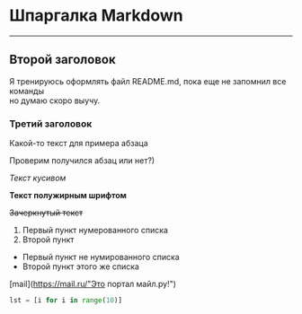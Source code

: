 # Шпаргалка Markdown
---
## Второй заголовок
Я тренируюсь оформлять файл README.md, пока еще не запомнил все команды<br>
но думаю скоро выучу.

### Третий заголовок
Какой-то текст для примера абзаца

Проверим получился абзац или нет?)


*Текст кусивом*

**Текст полужирным шрифтом**

~~Зачеркнутый текст~~

1. Первый пункт нумерованного списка
2. Второй пункт

* Первый пункт не нумированного списка
* Второй пункт этого же списка

[mail](https://mail.ru/"Это портал майл.ру!")

```python
lst = [i for i in range(10)]
```


